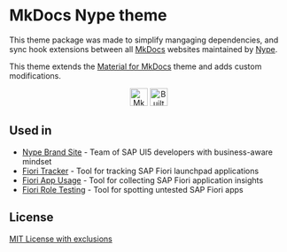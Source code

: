 # MkDocs Nype theme

This theme package was made to simplify mangaging dependencies, and sync hook 
extensions between all [MkDocs] websites maintained by [Nype]. 

This theme extends the [Material for MkDocs] theme and adds custom modifications.

<p align="center">
<a href="https://www.mkdocs.org/" target="_blank"><img alt="MkDocs Theme" height="40" style="height: 2rem;" src="https://cdn.jsdelivr.net/npm/@intergrav/devins-badges@3/assets/compact/built-with/mkdocs_vector.svg"></a>
<a href="https://squidfunk.github.io/mkdocs-material/" target="_blank"><img alt="Built on top of Material for MkDocs" height="40" style="height: 2rem;" src="https://img.shields.io/badge/Material_for_MkDocs-526CFE?style=for-the-badge&logo=MaterialForMkDocs&logoColor=white"></a>
</p>

[Material for MkDocs]: https://squidfunk.github.io/mkdocs-material/
[MkDocs]: https://www.mkdocs.org/
[Nype]: https://npe.cm/?ref=theme

## Used in

- [Nype Brand Site][Nype] - Team of SAP UI5 developers with business-aware mindset
- [Fiori Tracker] - Tool for tracking SAP Fiori launchpad applications
- [Fiori App Usage] - Tool for collecting SAP Fiori application insights
- [Fiori Role Testing] - Tool for spotting untested SAP Fiori apps

[Fiori Tracker]: https://fioritracker.org/?ref=theme
[Fiori App Usage]: https://help.fioriappsusage.org/?ref=theme
[Fiori Role Testing]: https://fioriroletesting.com/?ref=theme

## License

[MIT License with exclusions](LICENSE)